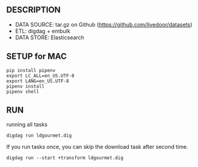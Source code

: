 
DESCRIPTION
-------------

* DATA SOURCE: tar.gz on Github (https://github.com/livedoor/datasets)
* ETL: digdag + embulk
* DATA STORE: Elasticsearch


SETUP for MAC
-------------

```
pip install pipenv
export LC_ALL=en_US.UTF-8
export LANG=en_US.UTF-8
pipenv install
pipenv shell
```

RUN
-------------

running all tasks

```
digdag run ldgourmet.dig
```

If you run tasks once, you can skip the download task after second time.

```
digdag run --start +transform ldgourmet.dig
```



